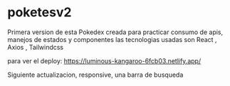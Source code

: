 # poketesv2


Primera version de esta Pokedex creada para practicar consumo de apis, manejos de estados y componentes
las tecnologias usadas son 
React , Axios , Tailwindcss

para ver el deploy: https://luminous-kangaroo-6fcb03.netlify.app/

Siguiente actualizacion, responsive, una barra de busqueda 
